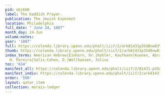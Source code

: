```yaml
---
pid: obj600
label: The Kaddish Prayer.
publication: The Jewish Exponent
location: Philadelphia
full_date: " June 24, 1887"
month_day: 24-Jun
volume-notes:
year: '1887'
full: https://colenda.library.upenn.edu/phalt/iiif/2/ark81431p35d8nw83%2FSHA256E-s6974412--346fc6321e08eee4276dd4ec0f8a34e3022ed6d7ac303ecd3b4f714eeff5b606.jpeg/full/3500,/0/default.jpg
thumb: https://colenda.library.upenn.edu/phalt/iiif/2/ark81431p35d8nw83%2FSHA256E-s6974412--346fc6321e08eee4276dd4ec0f8a34e3022ed6d7ac303ecd3b4f714eeff5b606.jpeg/full/!200,200/0/default.jpg
index_terms: American Hebrew|Einhorn, Dr.|Kohler, Kaufmann|Kuenen, Abraham|Mendes,
  H. Pereira|Solis-Cohen, D.|Wellhausen, Julius
toc: '614'
manifest_all: https://colenda.library.upenn.edu/phalt/iiif/2/81431-p35d8nw83/manifest
manifest_indiv: https://colenda.library.upenn.edu/phalt/iiif/2/ark81431p35d8nw83%2FSHA256E-s6974412--346fc6321e08eee4276dd4ec0f8a34e3022ed6d7ac303ecd3b4f714eeff5b606.jpeg
order: '599'
layout: qatar_item
collection: morais-ledger
---
```

